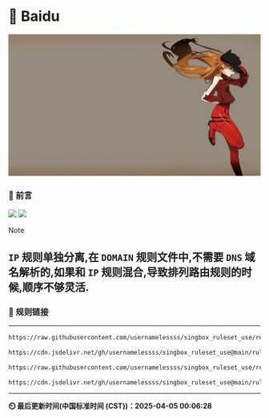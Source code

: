 
# 🧸 Baidu
![](https://raw.githubusercontent.com/usernamelessss/picture-bed/main/images/202504042256831.jpg)
### 📣 前言
![](https://shields.io/badge/-移除重复规则-ff69b4) ![](https://shields.io/badge/-IP&nbsp;规则单独存放不与&nbsp;DOMAIN&nbsp;等混合-green)
> [!NOTE]
**`IP` 规则单独分离,在 `DOMAIN` 规则文件中,不需要 `DNS` 域名解析的,如果和 `IP` 规则混合,导致排列路由规则的时候,顺序不够灵活.**
---

###  🔗 规则链接
---

```url
https://raw.githubusercontent.com/usernamelessss/singbox_ruleset_use/refs/heads/main/rule/Baidu/Baidu_No_IP.json
```

```url
https://cdn.jsdelivr.net/gh/usernamelessss/singbox_ruleset_use@main/rule/Baidu/Baidu_No_IP.json
```

```url
https://raw.githubusercontent.com/usernamelessss/singbox_ruleset_use/refs/heads/main/rule/Baidu/Baidu_No_IP.srs
```

```url
https://cdn.jsdelivr.net/gh/usernamelessss/singbox_ruleset_use@main/rule/Baidu/Baidu_No_IP.srs
```

---
**⏲️ 最后更新时间(中国标准时间 (CST))：2025-04-05 00:06:28**